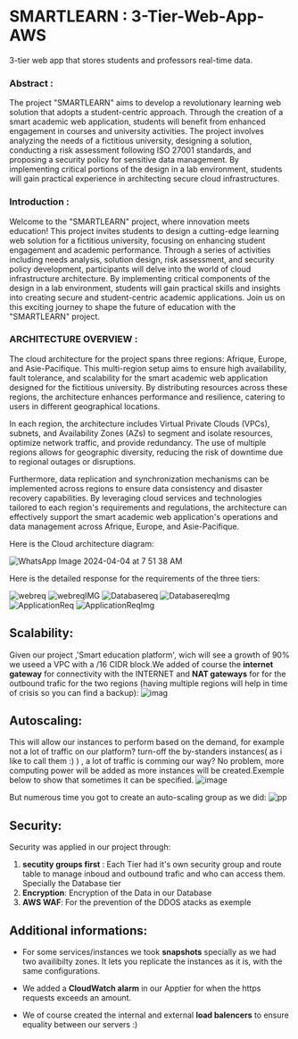 # SMARTLEARN : 3-Tier-Web-App-AWS
3-tier web app that stores students and professors real-time data.


### Abstract :
The project "SMARTLEARN" aims to develop a revolutionary learning web solution that adopts a student-centric approach. Through the creation of a smart academic web application, students will benefit from enhanced engagement in courses and university activities. The project involves analyzing the needs of a fictitious university, designing a solution, conducting a risk assessment following ISO 27001 standards, and proposing a security policy for sensitive data management. By implementing critical portions of the design in a lab environment, students will gain practical experience in architecting secure cloud infrastructures.

### Introduction :

Welcome to the "SMARTLEARN" project, where innovation meets education! This project invites students to design a cutting-edge learning web solution for a fictitious university, focusing on enhancing student engagement and academic performance. Through a series of activities including needs analysis, solution design, risk assessment, and security policy development, participants will delve into the world of cloud infrastructure architecture. By implementing critical components of the design in a lab environment, students will gain practical skills and insights into creating secure and student-centric academic applications. Join us on this exciting journey to shape the future of education with the "SMARTLEARN" project.

### ARCHITECTURE OVERVIEW :

The cloud architecture for the project spans three regions: Afrique, Europe, and Asie-Pacifique. This multi-region setup aims to ensure high availability, fault tolerance, and scalability for the smart academic web application designed for the fictitious university. By distributing resources across these regions, the architecture enhances performance and resilience, catering to users in different geographical locations.

In each region, the architecture includes Virtual Private Clouds (VPCs), subnets, and Availability Zones (AZs) to segment and isolate resources, optimize network traffic, and provide redundancy. The use of multiple regions allows for geographic diversity, reducing the risk of downtime due to regional outages or disruptions.

Furthermore, data replication and synchronization mechanisms can be implemented across regions to ensure data consistency and disaster recovery capabilities. By leveraging cloud services and technologies tailored to each region's requirements and regulations, the architecture can effectively support the smart academic web application's operations and data management across Afrique, Europe, and Asie-Pacifique.

Here is the Cloud architecture diagram:


![WhatsApp Image 2024-04-04 at 7 51 38 AM](https://github.com/SimedNaiym/3-Tier-Web-App-AWS/assets/116762638/ca5ee4ad-b5c6-41bb-ad4d-d8064b4f95a9)


Here is the detailed response for the requirements of the three tiers: 

![webreq](https://github.com/SimedNaiym/3-Tier-Web-App-AWS/assets/116762638/37620154-54da-4779-bfae-56346087aae4)
![webreqIMG](https://github.com/SimedNaiym/3-Tier-Web-App-AWS/assets/116762638/5d85ef28-a7f8-4db6-ae66-937d8555ce1d)
![Databasereq](https://github.com/SimedNaiym/3-Tier-Web-App-AWS/assets/116762638/fbdec4b6-0990-4e72-a424-a6c0d3c03f99)
![DatabasereqImg](https://github.com/SimedNaiym/3-Tier-Web-App-AWS/assets/116762638/9694a558-0645-4e87-a167-45feb90b48f5)
![ApplicationReq](https://github.com/SimedNaiym/3-Tier-Web-App-AWS/assets/116762638/dc782434-e411-4d7f-97f3-e2ebf5ad96e6)
![ApplicationReqImg](https://github.com/SimedNaiym/3-Tier-Web-App-AWS/assets/116762638/dde8bf43-ec0e-413f-a05e-2b4c62a4ddf2)

## Scalability:
Given our project ,'Smart education platform', wich will see a growth of 90%  we useed a VPC with a  /16 CIDR block.We added of course the **internet gateway** for connectivity with the INTERNET and **NAT gateways** for for the outbound trafic for the two regions (having multiple regions will help in time of crisis so you can find a backup):
![imag](https://github.com/GuiguiSalma/Cloud-project-3-tier-web-application-on-AWS-/assets/132245605/b3d94d79-bdcb-46d7-8ad6-df0b6d64cfd7)


## Autoscaling:
This will allow our instances to perform based on the demand, for example not a lot of traffic on our platform? turn-off the by-standers instances( as i like to call them :) ) , a lot of traffic is comming our way? No problem, more computing power will be added as more instances will be created.Exemple below to show that sometimes it can be specified.
![image](https://github.com/GuiguiSalma/Cloud-project-3-tier-web-application-on-AWS-/assets/132245605/7ff41d70-438c-4c0d-b110-80367d092342)

But numerous time you got to create an auto-scaling group as we did:
![pp](https://github.com/GuiguiSalma/Cloud-project-3-tier-web-application-on-AWS-/assets/132245605/a0eb2ee0-56fb-4b6e-b2fd-425d98b514b3)

 ## Security:
Security was applied in our project  through:
  1. **secutity groups first** :
  Each Tier had it's own security group and route table to manage inboud and outbound trafic and who can access them. Specially the Database tier
  2. **Encryption**:
  Encryption of the Data in our Database
  3. **AWS WAF**:
  For the prevention of the DDOS atacks as exemple

 ## Additional informations:
- For some services/instances we took **snapshots** specially as we had two availibilty zones. It lets you replicate the instances as it is, with the same configurations.

- We added a **CloudWatch alarm** in our Apptier for when the https requests exceeds an amount.
 
- We of course created the internal and external **load balencers** to ensure equality between our servers :)
 

































